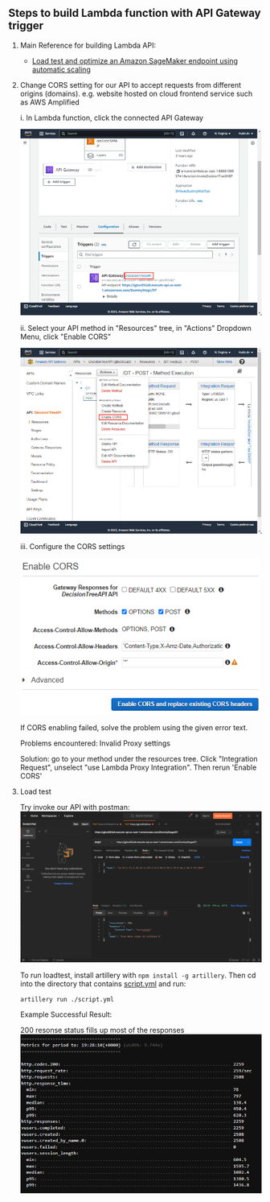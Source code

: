 ## Steps to build Lambda function with API Gateway trigger

1. Main Reference for building Lambda API:

    * [Load test and optimize an Amazon SageMaker endpoint using automatic scaling](https://aws.amazon.com/blogs/machine-learning/load-test-and-optimize-an-amazon-sagemaker-endpoint-using-automatic-scaling/)

2. Change CORS setting for our API to accept requests from different origins (domains). e.g. website hosted on cloud frontend service such as AWS Amplified

    i. In Lambda function, click the connected API Gateway
    
    ![cors_step1](../assets/cors_step1.png)

    ii. Select your API method in "Resources" tree, in "Actions" Dropdown Menu, click "Enable CORS"

    ![cors_step2](../assets/cors_step2.png)

    iii. Configure the CORS settings

    ![cors_step3](../assets/cors_step3.png)

    If CORS enabling failed, solve the problem using the given error text. 

    Problems encountered: Invalid Proxy settings
    
    Solution: go to your method under the resources tree. Click "Integration Request", unselect "use Lambda Proxy Integration". Then rerun 'Enable CORS'

3. Load test

    Try invoke our API with postman:
    ![postman_call_api](../assets/postman_call_api.png)


    To run loadtest, install artillery with `npm install -g artillery`. Then cd into the directory that contains [script.yml](script.yml) and run:

    ```
    artillery run ./script.yml
    ```

    Example Successful Result:

    200 resonse status fills up most of the responses
    ![artillery_loadtest_result](../assets/artillery_loadtest_result.png)